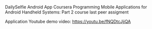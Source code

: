 DailySelfie Android App
Coursera Programming Mobile Applications for Android Handheld Systems: Part 2 course last peer assigment

Application Youtube demo video: https://youtu.be/fNQDtcJjiQA